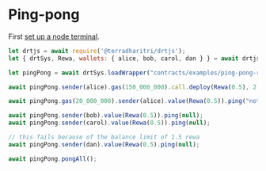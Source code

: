 # Ping-pong

First [set up a node terminal](../../../../tutorial/src/interaction/interaction-basic.md).

```javascript
let drtjs = await require('@terradharitri/drtjs');
let { drtSys, Rewa, wallets: { alice, bob, carol, dan } } = await drtjs.setupInteractive("local-testnet");

let pingPong = await drtSys.loadWrapper("contracts/examples/ping-pong-rewa");

await pingPong.sender(alice).gas(150_000_000).call.deploy(Rewa(0.5), 2 * 60, null, Rewa(1.5));

await pingPong.gas(20_000_000).sender(alice).value(Rewa(0.5)).ping("note 1");

await pingPong.sender(bob).value(Rewa(0.5)).ping(null);
await pingPong.sender(carol).value(Rewa(0.5)).ping(null);

// this fails because of the balance limit of 1.5 rewa
await pingPong.sender(dan).value(Rewa(0.5).ping(null);

await pingPong.pongAll();

```

